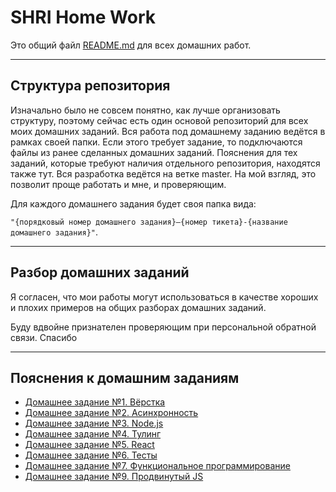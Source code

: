 # SHRI Home Work

Это общий файл [README.md](./README.md) для всех домашних работ.

___

## Структура репозитория

Изначально было не совсем понятно, как лучше организовать структуру, поэтому сейчас есть один основой репозиторий для всех моих домашних заданий.
Вся работа под домашнему заданию ведётся в рамках своей папки. Если этого требует задание, то подключаются файлы из ранее сделанных домашних заданий.
Пояснения для тех заданий, которые требуют наличия отдельного репозитория, находятся также тут. Вся разработка ведётся на ветке master.
На мой взгляд, это позволит проще работать и мне, и проверяющим.

Для каждого домашнего задания будет своя папка вида:

`"{порядковый номер домашнего задания}–{номер тикета}-{название домашнего задания}"`.
___

## Разбор домашних заданий

Я согласен, что мои работы могут использоваться в качестве хороших и плохих примеров на общих разборах домашних заданий.

Буду вдвойне признателен проверяющим при персональной обратной связи. Спасибо

___

## Пояснения к домашним заданиям

* [Домашнее задание №1. Вёрстка](./1-780-Markup/README.md)
* [Домашнее задание №2. Асинхронность](./2-779-Async/README.md)
* [Домашнее задание №3. Node.js](./3-777-NodeJS/README.md)
* [Домашнее задание №4. Тулинг](./4-786-DevTools/README.md)
* [Домашнее задание №5. React](./5-778-React/README.md)
* [Домашнее задание №6. Тесты](./6-784-Tests/README.md)
* [Домашнее задание №7. Функциональное программирование](./7-787-FP/README.md)
* [Домашнее задание №9. Продвинутый JS](./9-783-AdvancedJS/README.md)
